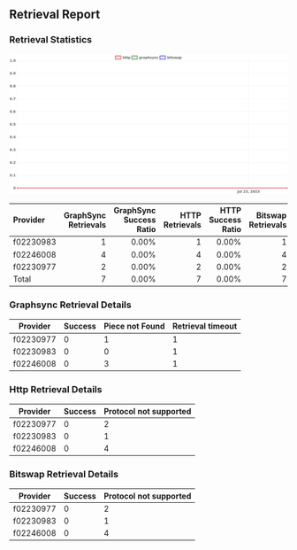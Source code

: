 ## Retrieval Report
### Retrieval Statistics
<img src="https://raw.githubusercontent.com/data-preservation-programs/filplus-checker-assets/main/filecoin-project/filecoin-plus-large-datasets/issues/964/1690355100637.png"/>

| Provider  | GraphSync Retrievals | GraphSync Success Ratio | HTTP Retrievals | HTTP Success Ratio | Bitswap Retrievals | Bitswap Success Ratio |
| :-------- | -------------------: | ----------------------: | --------------: | -----------------: | -----------------: | --------------------: |
| f02230983 |                    1 |                   0.00% |               1 |              0.00% |                  1 |                 0.00% |
| f02246008 |                    4 |                   0.00% |               4 |              0.00% |                  4 |                 0.00% |
| f02230977 |                    2 |                   0.00% |               2 |              0.00% |                  2 |                 0.00% |
| Total     |                    7 |                   0.00% |               7 |              0.00% |                  7 |                 0.00% |

### Graphsync Retrieval Details
| Provider  | Success | Piece not Found | Retrieval timeout |
| --------- | ------- | --------------- | ----------------- |
| f02230977 | 0       | 1               | 1                 |
| f02230983 | 0       | 0               | 1                 |
| f02246008 | 0       | 3               | 1                 |

### Http Retrieval Details
| Provider  | Success | Protocol not supported |
| --------- | ------- | ---------------------- |
| f02230977 | 0       | 2                      |
| f02230983 | 0       | 1                      |
| f02246008 | 0       | 4                      |

### Bitswap Retrieval Details
| Provider  | Success | Protocol not supported |
| --------- | ------- | ---------------------- |
| f02230977 | 0       | 2                      |
| f02230983 | 0       | 1                      |
| f02246008 | 0       | 4                      |
